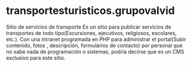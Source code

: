 # transportesturisticos.grupovalvid
Sitio de servicios de transporte
Es un sitio para publicar servicios de transportes de todo tipo(Excursiones, ejecutivos, religiosos, escolares, etc.). Con una intranet programada en PHP para administrar el portal(Subir contenido, fotos , descripción, formularios de contacto) por personal que no sabe nada de programación o sistemas, podría decirse que es un CMS exclusivo para este sitio.
